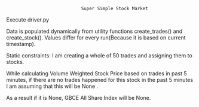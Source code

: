                                 Super Simple Stock Market

Execute driver.py

Data is populated dynamically from utility functions create_trades() and 
create_stock().
Values differ for every run(Because it is based on current timestamp).

Static constraints:
I am creating a whole of 50 trades and assigning them to stocks.

While calculating Volume Weighted Stock Price based on trades in past  5 minutes, if there are no trades happened for this stock in the past 5 minutes I am assuming that this will be None .

As a result if it is None, GBCE All Share Index will be None.
